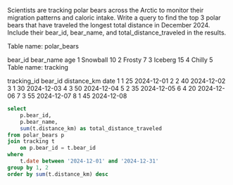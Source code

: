 Scientists are tracking polar bears across the Arctic to monitor their migration patterns and caloric intake. Write a query to find the top 3 polar bears that have traveled the longest total distance in December 2024. Include their bear_id, bear_name, and total_distance_traveled in the results.

Table name: polar_bears

bear_id	bear_name	age
1	Snowball	10
2	Frosty	7
3	Iceberg	15
4	Chilly	5
Table name: tracking

tracking_id	bear_id	distance_km	date
1	1	25	2024-12-01
2	2	40	2024-12-02
3	1	30	2024-12-03
4	3	50	2024-12-04
5	2	35	2024-12-05
6	4	20	2024-12-06
7	3	55	2024-12-07
8	1	45	2024-12-08


```sql
select
    p.bear_id,
    p.bear_name,
    sum(t.distance_km) as total_distance_traveled
from polar_bears p
join tracking t
    on p.bear_id = t.bear_id
where
    t.date between '2024-12-01' and '2024-12-31'
group by 1, 2
order by sum(t.distance_km) desc
```